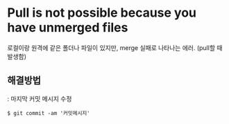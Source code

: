 # Pull is not possible because you have unmerged files 
로컬이랑 원격에 같은 폴더나 파일이 있지만, merge 실패로 나타나는 에러. (pull할 때 발생함) 

## 해결방법
: 마지막 커밋 메시지 수정
```
$ git commit -am '커밋메시지' 
```
